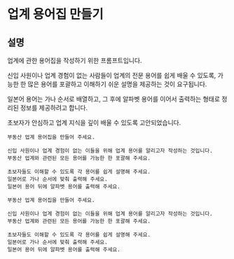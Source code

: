 # 업계 용어집 만들기

## 설명
업계에 관한 용어집을 작성하기 위한 프롬프트입니다.

신입 사원이나 업계 경험이 없는 사람들이 업계의 전문 용어를 쉽게 배울 수 있도록, 가능한 한 많은 용어를 포괄하고 이해하기 쉬운 설명을 제공하는 것이 요구됩니다.

일본어 용어는 가나 순서로 배열하고, 그 후에 알파벳 용어를 이어서 출력하는 형태로 정리된 정보를 제공하려고 합니다.

초보자가 안심하고 업계 지식을 깊이 배울 수 있도록 고안되었습니다.

```plaintext
부동산 업계 용어집을 만들어 주세요.

신입 사원이나 업계 경험이 없는 이들을 위해 업계 용어를 알리고자 작성하는 것입니다.
부동산 업계와 관련된 모든 용어를 가능한 한 포괄해 주세요.

초보자들도 이해할 수 있도록 각 용어를 쉽게 설명해 주세요.
일본어로 가나 순서에 맞춰 출력해 주세요.
일본어 용어 뒤에 알파벳 용어를 출력해 주세요.
```

```plaintext
부동산 업계 용어집을 만들어 주세요.

신입 사원이나 업계 경험이 없는 이들을 위해 업계 용어를 알리고자 작성하는 것입니다.
부동산 업계와 관련된 모든 용어를 가능한 한 포괄해 주세요.

초보자들도 이해할 수 있도록 각 용어를 쉽게 설명해 주세요.
일본어로 가나 순서에 맞춰 출력해 주세요.
일본어 용어 뒤에 알파벳 용어를 출력해 주세요.
```